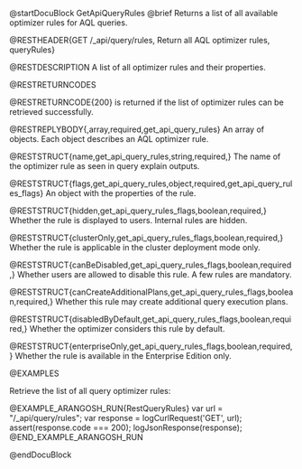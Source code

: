 
@startDocuBlock GetApiQueryRules
@brief Returns a list of all available optimizer rules for AQL queries.

@RESTHEADER{GET /_api/query/rules, Return all AQL optimizer rules, queryRules}

@RESTDESCRIPTION
A list of all optimizer rules and their properties.

@RESTRETURNCODES

@RESTRETURNCODE{200}
is returned if the list of optimizer rules can be retrieved successfully.

@RESTREPLYBODY{,array,required,get_api_query_rules}
An array of objects. Each object describes an AQL optimizer rule.

@RESTSTRUCT{name,get_api_query_rules,string,required,}
The name of the optimizer rule as seen in query explain outputs.

@RESTSTRUCT{flags,get_api_query_rules,object,required,get_api_query_rules_flags}
An object with the properties of the rule.

@RESTSTRUCT{hidden,get_api_query_rules_flags,boolean,required,}
Whether the rule is displayed to users. Internal rules are hidden.

@RESTSTRUCT{clusterOnly,get_api_query_rules_flags,boolean,required,}
Whether the rule is applicable in the cluster deployment mode only.

@RESTSTRUCT{canBeDisabled,get_api_query_rules_flags,boolean,required,}
Whether users are allowed to disable this rule. A few rules are mandatory.

@RESTSTRUCT{canCreateAdditionalPlans,get_api_query_rules_flags,boolean,required,}
Whether this rule may create additional query execution plans.

@RESTSTRUCT{disabledByDefault,get_api_query_rules_flags,boolean,required,}
Whether the optimizer considers this rule by default.

@RESTSTRUCT{enterpriseOnly,get_api_query_rules_flags,boolean,required,}
Whether the rule is available in the Enterprise Edition only.

@EXAMPLES

Retrieve the list of all query optimizer rules:

@EXAMPLE_ARANGOSH_RUN{RestQueryRules}
    var url = "/_api/query/rules";
    var response = logCurlRequest('GET', url);
    assert(response.code === 200);
    logJsonResponse(response);
@END_EXAMPLE_ARANGOSH_RUN

@endDocuBlock
